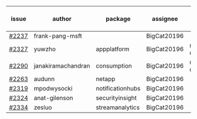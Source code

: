 | issue | author | package | assignee | bot advice | created date of issue | target release date | date from target |
| ------ | ------ | ------ | ------ | ------ | ------ | ------ | :-----: |
| [#2237](https://github.com/Azure/sdk-release-request/issues/2237) | frank-pang-msft |   | BigCat20196 |   | 11-19 | 12-02 |   |
| [#2327](https://github.com/Azure/sdk-release-request/issues/2327) | yuwzho | appplatform | BigCat20196 | new comment.  <br> | 12-22 | 01-17 |   |
| [#2290](https://github.com/Azure/sdk-release-request/issues/2290) | janakiramachandran | consumption | BigCat20196 |   release date < 2 ! <br> | 12-08 | 12-22 | -2 |
| [#2263](https://github.com/Azure/sdk-release-request/issues/2263) | audunn | netapp | BigCat20196 |   | 11-26 | 12-20 |   |
| [#2319](https://github.com/Azure/sdk-release-request/issues/2319) | mpodwysocki | notificationhubs | BigCat20196 |   | 12-17 | 01-03 |   |
| [#2324](https://github.com/Azure/sdk-release-request/issues/2324) | anat-gilenson | securityinsight | BigCat20196 |   | 12-19 | 01-03 |   |
| [#2334](https://github.com/Azure/sdk-release-request/issues/2334) | zesluo | streamanalytics | BigCat20196 |   | 12-23 | 01-07 |   |
